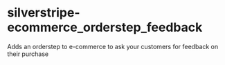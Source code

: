 # silverstripe-ecommerce_orderstep_feedback
Adds an orderstep to e-commerce to ask your customers for feedback on their purchase
